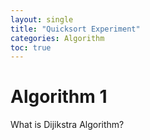 ```yaml
---
layout: single
title: "Quicksort Experiment"
categories: Algorithm
toc: true
---
```


# Algorithm 1
What is Dijikstra Algorithm?